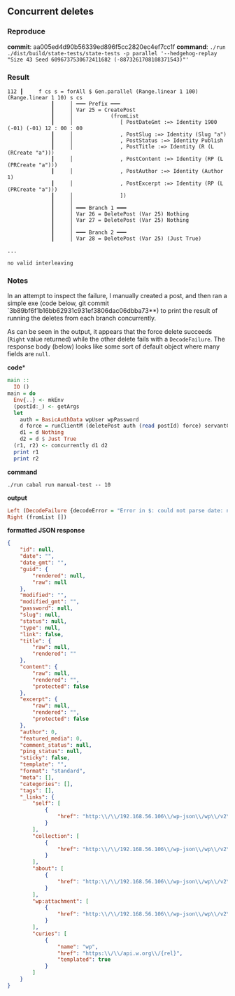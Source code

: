 ## Concurrent deletes

### Reproduce

**commit**: aa005ed4d90b56339ed896f5cc2820ec4ef7cc1f
**command**: `./run ./dist/build/state-tests/state-tests -p parallel '--hedgehog-replay "Size 43 Seed 6096737530672411682 (-8873261708108371543)"'`

### Result

```
112 ┃     f cs s = forAll $ Gen.parallel (Range.linear 1 100) (Range.linear 1 10) s cs
              ┃     │ ━━━ Prefix ━━━
              ┃     │ Var 25 = CreatePost
              ┃     │            (fromList
              ┃     │               [ PostDateGmt :=> Identity 1900 (-01) (-01) 12 : 00 : 00
              ┃     │               , PostSlug :=> Identity (Slug "a")
              ┃     │               , PostStatus :=> Identity Publish
              ┃     │               , PostTitle :=> Identity (R (L (RCreate "a")))
              ┃     │               , PostContent :=> Identity (RP (L (PRCreate "a")))
              ┃     │               , PostAuthor :=> Identity (Author 1)
              ┃     │               , PostExcerpt :=> Identity (RP (L (PRCreate "a")))
              ┃     │               ])
              ┃     │ 
              ┃     │ ━━━ Branch 1 ━━━
              ┃     │ Var 26 = DeletePost (Var 25) Nothing
              ┃     │ Var 27 = DeletePost (Var 25) Nothing
              ┃     │ 
              ┃     │ ━━━ Branch 2 ━━━
              ┃     │ Var 28 = DeletePost (Var 25) (Just True)

...

no valid interleaving
```

### Notes

In an attempt to inspect the failure, I manually created a post, and then ran a simple exe (code
below, git commit `3b89bf6f1b16bb62931c931ef3806dac06dbba73**) to print the result of running the
deletes from each branch concurrently.

As can be seen in the output, it appears that the force delete succeeds (`Right` value returned)
while the other delete fails with a `DecodeFailure`. The response body (below) looks like some sort
of default object where many fields are `null`.

**code***

```haskell
main ::
  IO ()
main = do
  Env{..} <- mkEnv
  (postId:_) <- getArgs
  let
    auth = BasicAuthData wpUser wpPassword
    d force = runClientM (deletePost auth (read postId) force) servantClient
    d1 = d Nothing
    d2 = d $ Just True
  (r1, r2) <- concurrently d1 d2
  print r1
  print r2

```

**command**

`./run cabal run manual-test -- 10`

**output**

```haskell
Left (DecodeFailure {decodeError = "Error in $: could not parse date: not enough input", responseContentType = application/json;charset=UTF-8, responseBody = "{\"id\":null,\"date\":\"\",\"date_gmt\":\"\",\"guid\":{\"rendered\":null,\"raw\":null},\"modified\":\"\",\"modified_gmt\":\"\",\"password\":null,\"slug\":null,\"status\":null,\"type\":null,\"link\":false,\"title\":{\"raw\":null,\"rendered\":\"\"},\"content\":{\"raw\":null,\"rendered\":\"\",\"protected\":false},\"excerpt\":{\"raw\":null,\"rendered\":\"\",\"protected\":false},\"author\":0,\"featured_media\":0,\"comment_status\":null,\"ping_status\":null,\"sticky\":false,\"template\":\"\",\"format\":\"standard\",\"meta\":[],\"categories\":[],\"tags\":[],\"_links\":{\"self\":[{\"href\":\"http:\\/\\/192.168.56.106\\/wp-json\\/wp\\/v2\\/posts\\/\"}],\"collection\":[{\"href\":\"http:\\/\\/192.168.56.106\\/wp-json\\/wp\\/v2\\/posts\"}],\"about\":[{\"href\":\"http:\\/\\/192.168.56.106\\/wp-json\\/wp\\/v2\\/types\\/post\"}],\"wp:attachment\":[{\"href\":\"http:\\/\\/192.168.56.106\\/wp-json\\/wp\\/v2\\/media\"}],\"curies\":[{\"name\":\"wp\",\"href\":\"https:\\/\\/api.w.org\\/{rel}\",\"templated\":true}]}}"})
Right (fromList [])
```

**formatted JSON response**

```json
{
    "id": null,
    "date": "",
    "date_gmt": "",
    "guid": {
        "rendered": null,
        "raw": null
    },
    "modified": "",
    "modified_gmt": "",
    "password": null,
    "slug": null,
    "status": null,
    "type": null,
    "link": false,
    "title": {
        "raw": null,
        "rendered": ""
    },
    "content": {
        "raw": null,
        "rendered": "",
        "protected": false
    },
    "excerpt": {
        "raw": null,
        "rendered": "",
        "protected": false
    },
    "author": 0,
    "featured_media": 0,
    "comment_status": null,
    "ping_status": null,
    "sticky": false,
    "template": "",
    "format": "standard",
    "meta": [],
    "categories": [],
    "tags": [],
    "_links": {
        "self": [
            {
                "href": "http:\\/\\/192.168.56.106\\/wp-json\\/wp\\/v2\\/posts\\/"
            }
        ],
        "collection": [
            {
                "href": "http:\\/\\/192.168.56.106\\/wp-json\\/wp\\/v2\\/posts"
            }
        ],
        "about": [
            {
                "href": "http:\\/\\/192.168.56.106\\/wp-json\\/wp\\/v2\\/types\\/post"
            }
        ],
        "wp:attachment": [
            {
                "href": "http:\\/\\/192.168.56.106\\/wp-json\\/wp\\/v2\\/media"
            }
        ],
        "curies": [
            {
                "name": "wp",
                "href": "https:\\/\\/api.w.org\\/{rel}",
                "templated": true
            }
        ]
    }
}
```
